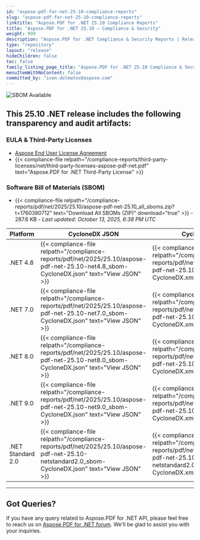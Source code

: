 ```yaml
---
id: "aspose-pdf-for-net-25-10-compliance-reports"
slug: "aspose-pdf-for-net-25-10-compliance-reports"
linktitle: "Aspose.PDF for .NET 25.10 Compliance Reports"
title: "Aspose.PDF for .NET 25.10 – Compliance & Security"
weight: 999
description: "Aspose.PDF for .NET Compliance & Security Reports | Release 25.10"
type: "repository"
layout: "release"
hideChildren: false
toc: false
family_listing_page_title: "Aspose.PDF for .NET 25.10 Compliance & Security Reports"
menuItemWithNoContent: false
committed_by: "ivan.dolmatov@aspose.com"
---
```


![SBOM Available](https://img.shields.io/badge/SBOM-Available-brightgreen?style=flat-square&logo=dependabot)


## This 25.10 .NET release includes the following transparency and audit artifacts:

### EULA & Third-Party Licenses

- <a href="https://about.aspose.com/legal/eula/" target="_blank" rel="noopener">Aspose End User License Agreement</a>
- {{< compliance-file relpath="/compliance-reports/third-party-licenses/net/third-party-licenses-aspose-pdf-net.pdf" text="Aspose.PDF for .NET Third-Party License" >}}



### Software Bill of Materials (SBOM)

- {{< compliance-file relpath="/compliance-reports/pdf/net/2025/25.10/aspose-pdf-net-25.10_all_sboms.zip?t=1760380712" text="Download All SBOMs (ZIP)" download="true" >}} - 287.6 KB - *Last updated: October 13, 2025, 6:38 PM UTC*

| Platform | CycloneDX JSON | CycloneDX XML | SPDX JSON | SPDX XML |
|----------|----------------|---------------|-----------|----------|
| .NET 4.8 | {{< compliance-file relpath="/compliance-reports/pdf/net/2025/25.10/aspose-pdf-net-25.10-net4.8_sbom-CycloneDX.json" text="View JSON" >}} | {{< compliance-file relpath="/compliance-reports/pdf/net/2025/25.10/aspose-pdf-net-25.10-net4.8_sbom-CycloneDX.xml" text="View XML" >}} | {{< compliance-file relpath="/compliance-reports/pdf/net/2025/25.10/aspose-pdf-net-25.10-net4.8_sbom-SPDX.json" text="View JSON" >}} | {{< compliance-file relpath="/compliance-reports/pdf/net/2025/25.10/aspose-pdf-net-25.10-net4.8_sbom-SPDX.xml" text="View XML" >}} |
| .NET 7.0 | {{< compliance-file relpath="/compliance-reports/pdf/net/2025/25.10/aspose-pdf-net-25.10-net7.0_sbom-CycloneDX.json" text="View JSON" >}} | {{< compliance-file relpath="/compliance-reports/pdf/net/2025/25.10/aspose-pdf-net-25.10-net7.0_sbom-CycloneDX.xml" text="View XML" >}} | {{< compliance-file relpath="/compliance-reports/pdf/net/2025/25.10/aspose-pdf-net-25.10-net7.0_sbom-SPDX.json" text="View JSON" >}} | {{< compliance-file relpath="/compliance-reports/pdf/net/2025/25.10/aspose-pdf-net-25.10-net7.0_sbom-SPDX.xml" text="View XML" >}} |
| .NET 8.0 | {{< compliance-file relpath="/compliance-reports/pdf/net/2025/25.10/aspose-pdf-net-25.10-net8.0_sbom-CycloneDX.json" text="View JSON" >}} | {{< compliance-file relpath="/compliance-reports/pdf/net/2025/25.10/aspose-pdf-net-25.10-net8.0_sbom-CycloneDX.xml" text="View XML" >}} | {{< compliance-file relpath="/compliance-reports/pdf/net/2025/25.10/aspose-pdf-net-25.10-net8.0_sbom-SPDX.json" text="View JSON" >}} | {{< compliance-file relpath="/compliance-reports/pdf/net/2025/25.10/aspose-pdf-net-25.10-net8.0_sbom-SPDX.xml" text="View XML" >}} |
| .NET 9.0 | {{< compliance-file relpath="/compliance-reports/pdf/net/2025/25.10/aspose-pdf-net-25.10-net9.0_sbom-CycloneDX.json" text="View JSON" >}} | {{< compliance-file relpath="/compliance-reports/pdf/net/2025/25.10/aspose-pdf-net-25.10-net9.0_sbom-CycloneDX.xml" text="View XML" >}} | {{< compliance-file relpath="/compliance-reports/pdf/net/2025/25.10/aspose-pdf-net-25.10-net9.0_sbom-SPDX.json" text="View JSON" >}} | {{< compliance-file relpath="/compliance-reports/pdf/net/2025/25.10/aspose-pdf-net-25.10-net9.0_sbom-SPDX.xml" text="View XML" >}} |
| .NET Standard 2.0 | {{< compliance-file relpath="/compliance-reports/pdf/net/2025/25.10/aspose-pdf-net-25.10-netstandard2.0_sbom-CycloneDX.json" text="View JSON" >}} | {{< compliance-file relpath="/compliance-reports/pdf/net/2025/25.10/aspose-pdf-net-25.10-netstandard2.0_sbom-CycloneDX.xml" text="View XML" >}} | {{< compliance-file relpath="/compliance-reports/pdf/net/2025/25.10/aspose-pdf-net-25.10-netstandard2.0_sbom-SPDX.json" text="View JSON" >}} | {{< compliance-file relpath="/compliance-reports/pdf/net/2025/25.10/aspose-pdf-net-25.10-netstandard2.0_sbom-SPDX.xml" text="View XML" >}} |





---

## Got Queries?

If you have any query related to Aspose.PDF for .NET API, please feel free to reach us on [Aspose.PDF for .NET forum](https://forum.aspose.com/c/pdf/). We'll be glad to assist you with your inquiries.
